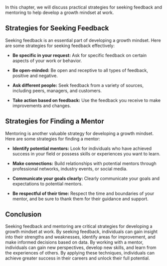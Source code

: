 
In this chapter, we will discuss practical strategies for seeking feedback and mentoring to help develop a growth mindset at work.

Strategies for Seeking Feedback
-------------------------------

Seeking feedback is an essential part of developing a growth mindset. Here are some strategies for seeking feedback effectively:

* **Be specific in your request:** Ask for specific feedback on certain aspects of your work or behavior.

* **Be open-minded:** Be open and receptive to all types of feedback, positive and negative.

* **Ask different people:** Seek feedback from a variety of sources, including peers, managers, and customers.

* **Take action based on feedback:** Use the feedback you receive to make improvements and changes.

Strategies for Finding a Mentor
-------------------------------

Mentoring is another valuable strategy for developing a growth mindset. Here are some strategies for finding a mentor:

* **Identify potential mentors:** Look for individuals who have achieved success in your field or possess skills or experiences you want to learn.

* **Make connections:** Build relationships with potential mentors through professional networks, industry events, or social media.

* **Communicate your goals clearly:** Clearly communicate your goals and expectations to potential mentors.

* **Be respectful of their time:** Respect the time and boundaries of your mentor, and be sure to thank them for their guidance and support.

Conclusion
----------

Seeking feedback and mentoring are critical strategies for developing a growth mindset at work. By seeking feedback, individuals can gain insight into their strengths and weaknesses, identify areas for improvement, and make informed decisions based on data. By working with a mentor, individuals can gain new perspectives, develop new skills, and learn from the experiences of others. By applying these techniques, individuals can achieve greater success in their careers and unlock their full potential.
